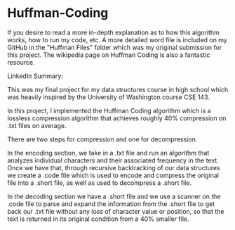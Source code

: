 # Huffman-Coding

If you desire to read a more in-depth explanation as to how this algorithm works, how to run my code, etc. A more detailed word file is included on my GitHub in the "Huffman Files" folder which was my original submission for this project. The wikipedia page on Huffman Coding is also a fantastic resource.

LinkedIn Summary:

This was my final project for my data structures course in high school which was heavily inspired by the University of Washington course CSE 143.

In this project, I implemented the Huffman Coding algorithm which is a lossless compression algorithm that achieves roughly 40% compression on .txt files on average.

There are two steps for compression and one for decompression.

In the encoding section, we take in a .txt file and run an algorithm that analyzes individual characters and their associated frequency in the text. Once we have that, through recursive backtracking of our data structures we create a .code file which is used to encode and compress the original file into a .short file, as well as used to decompress a .short file.

In the decoding section we have a .short file and we use a scanner on the .code file to parse and expand the information from the .short file to get back our .txt file without any loss of character value or position, so that the text is returned in its original condition from a 40% smaller file.
